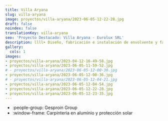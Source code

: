 ```yaml
---
title: Villa Aryana
slug: villa-aryana
image: proyectos/villa-aryana/2023-06-05-12-22-28.jpg
draft: false
noindex: false
translationKey: villa-aryana
seo: 'Proyecto Destacado: Villa Aryana - Eurolux SRL'
description: llll➤ Diseño, fabricación e instalación de envolvente y fachada ligera ✅ para el proyecto Villa Aryana.
gallery:
  cols: 1
images:
- proyectos/villa-aryana/2023-04-12-16-49-58.jpg
- proyectos/villa-aryana/2023-06-05-11-59-52.jpg
# - proyectos/villa-aryana/2023-06-05-12-00-30.jpg
- proyectos/villa-aryana/2023-06-05-12-00-36.jpg
# - proyectos/villa-aryana/2023-06-05-12-04-21.jpg
- proyectos/villa-aryana/2023-06-05-12-04-54.jpg
- proyectos/villa-aryana/2023-06-05-12-22-28.jpg
- proyectos/villa-aryana/2023-06-05-12-23-35.jpg
---
```

- :people-group: Gesproin Group
- :window-frame: Carpinteria en aluminio y protección solar